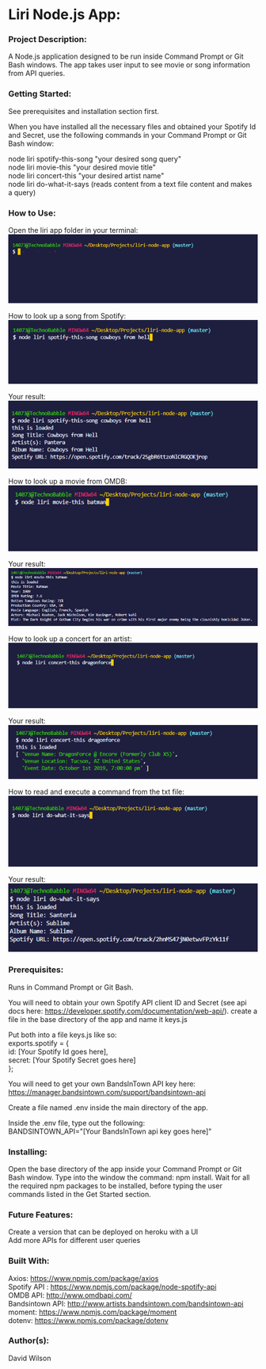 # **Liri Node.js App:**

### **Project Description:**

A Node.js application designed to be run inside Command Prompt or Git Bash windows. The app takes user input to see movie or song information from API queries.

### **Getting Started:**

See prerequisites and installation section first. <br/>

When you have installed all the necessary files and obtained your Spotify Id and Secret, use the following commands in your Command Prompt or Git Bash window:

node liri spotify-this-song "your desired song query" <br/>
node liri movie-this "your desired movie title" <br/>
node liri concert-this "your desired artist name" <br/>
node liri do-what-it-says (reads content from a text file content and makes a query)

### **How to Use:**

Open the liri app folder in your terminal: <br/>
![Liri App Photo](https://github.com/Moldysmurf38/liri-node-app/blob/master/Example_Images/liriapp1.png)

How to look up a song from Spotify: <br/>
![Liri App Photo](https://github.com/Moldysmurf38/liri-node-app/blob/master/Example_Images/liriapp2.png)

Your result: <br/>
![Liri App Photo](https://github.com/Moldysmurf38/liri-node-app/blob/master/Example_Images/liriapp3.png)

How to look up a movie from OMDB: <br/>
![Liri App Photo](https://github.com/Moldysmurf38/liri-node-app/blob/master/Example_Images/liriapp4.png)

Your result: <br/>
![Liri App Photo](https://github.com/Moldysmurf38/liri-node-app/blob/master/Example_Images/liriapp5.png)

How to look up a concert for an artist: <br/>
![Liri App Photo](https://github.com/Moldysmurf38/liri-node-app/blob/master/Example_Images/liriapp6.png)

Your result: <br/>
![Liri App Photo](https://github.com/Moldysmurf38/liri-node-app/blob/master/Example_Images/liriapp7.png)

How to read and execute a command from the txt file: <br/>
![Liri App Photo](https://github.com/Moldysmurf38/liri-node-app/blob/master/Example_Images/liriapp8.png)

Your result: <br/>
![Liri App Photo](https://github.com/Moldysmurf38/liri-node-app/blob/master/Example_Images/liriapp9.png)

### **Prerequisites:**

Runs in Command Prompt or Git Bash.

You will need to obtain your own Spotify API client ID and Secret (see api docs here: https://developer.spotify.com/documentation/web-api/). create a file in the base directory of the app and name it keys.js

Put both into a file keys.js like so: <br/>
exports.spotify = { <br/>
  id: [Your Spotify Id goes here], <br/>
  secret: [Your Spotify Secret goes here] <br/>
};

You will need to get your own BandsInTown API key here: https://manager.bandsintown.com/support/bandsintown-api

Create a file named .env inside the main directory of the app.

Inside the .env file, type out the following: <br/>
BANDSINTOWN_API="[Your BandsInTown api key goes here]"

### **Installing:**

Open the base directory of the app inside your Command Prompt or Git Bash window. Type into the window the command: npm install. Wait for all the required npm packages to be installed, before typing the user commands listed in the Get Started section.

### **Future Features:**

Create a version that can be deployed on heroku with a UI <br/>
Add more APIs for different user queries <br/>

### **Built With:**

Axios: https://www.npmjs.com/package/axios <br/>
Spotify API : https://www.npmjs.com/package/node-spotify-api <br/>
OMDB API: http://www.omdbapi.com/ <br/>
Bandsintown API: http://www.artists.bandsintown.com/bandsintown-api <br/>
moment: https://www.npmjs.com/package/moment <br/>
dotenv: https://www.npmjs.com/package/dotenv

### **Author(s):**

David Wilson
